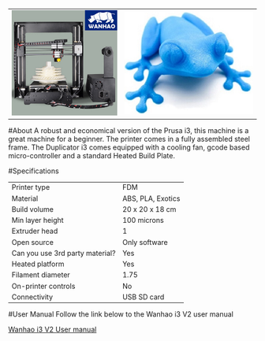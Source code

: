 |||
|-|-|
|![](img/Wanhaoi3printer.jpg)|![](img/wanhao-duplicator-i3print.jpg)|

#About
A robust and economical version of the Prusa i3, this machine is a great machine for a beginner. The printer comes in a fully assembled steel frame. The Duplicator i3 comes equipped with a cooling fan, gcode based micro-controller and a standard Heated Build Plate.

#Specifications

|||
|-|-|
|Printer type| FDM|
|Material| ABS, PLA, Exotics|
|Build volume|  20 x 20 x 18 cm|
|Min layer height| 100 microns|
|Extruder head| 1|
|Open source| Only software|
|Can you use 3rd party material?| Yes|
|Heated platform| Yes|
|Filament diameter| 1.75|
|On-printer controls| No|
|Connectivity| USB SD card|

#User Manual
Follow the link below to the Wanhao i3 V2 user manual

[Wanhao i3 V2 User manual](WANHAO-User-Manual-REV-A.pdf)